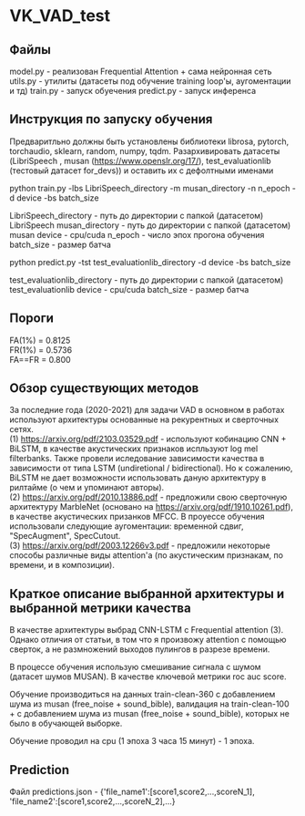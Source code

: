 # VK_VAD_test

## Файлы 
model.py - реализован Frequential Attention + сама нейронная сеть
utils.py - утилиты (датасеты под обучение training loop'ы, аугоментации и тд)
train.py - запуск обуечения
predict.py - запуск инференса

## Инструкция по запуску обучения
Предваритльно должны быть установлены библиотеки librosa, pytorch, torchaudio, sklearn, random, numpy, tqdm.
Разархивировать датасеты (LibriSpeech , musan (https://www.openslr.org/17/), test_evaluationlib (тестовый датасет for_devs)) и оставить их с дефолтными именами 

python train.py -lbs LibriSpeech_directory -m musan_directory -n n_epoch -d device -bs batch_size 

LibriSpeech_directory - путь до директории с папкой (датасетом) LibriSpeech 
musan_directory - путь до директории с папкой (датасетом) musan 
device - cpu/cuda 
n_epoch - число эпох прогона обучения 
batch_size - размер батча 

python predict.py -tst test_evaluationlib_directory -d device -bs batch_size

test_evaluationlib_directory - путь до директории с папкой (датасетом) test_evaluationlib 
device - cpu/cuda 
batch_size - размер батча 
## Пороги
FA(1%) = 0.8125 \
FR(1%) = 0.5736 \
FA==FR = 0.800

## Обзор существующих методов
За последние года (2020-2021) для задачи VAD в основном в работах используют архитектуры основанные на рекурентных и сверточных сетях. \
(1) https://arxiv.org/pdf/2103.03529.pdf - используют кобинацию CNN + BiLSTM, в качестве акустических признаков испльзуют log mel filterbanks. Также провели иследование зависимости качества в зависимости от типа LSTM (undiretional / bidirectional). Но к сожалению, BiLSTM не дает возможности использовать даную архитектуру в рилтайме (о чем и упоминают авторы). \
(2) https://arxiv.org/pdf/2010.13886.pdf - предложили свою сверточную архитектуру MarbleNet (основано на https://arxiv.org/pdf/1910.10261.pdf), в качестве акустических призанков MFCC. В проуессе обучения использовали следующие аугоментации: временной сдвиг,  "SpecAugment", SpecCutout. \
(3) https://arxiv.org/pdf/2003.12266v3.pdf - предложили некоторые способы различные виды attention'a (по акустическим признакам, по времени, и в композиции).

## Краткое описание выбранной архитектуры и выбранной метрики качества
В качестве архитектуры выбрад CNN-LSTM с Frequential attention (3). Однако отличия от статьи, в том что я произвожу attention с помощью сверток, а не размножений выходов пулингов в разрезе времени.

В процессе обучения использую смешивание сигнала с шумом (датасет шумов MUSAN).
В качестве ключевой метрики roc auc score.

Обучение производиться на данных train-clean-360 c добавлением шума из musan (free_noise + sound_bible), валидация на train-clean-100 + c добавлением шума из musan (free_noise + sound_bible), которых не было в обучающей выборке.

Обучение проводил на cpu (1 эпоха 3 часа 15 минут) - 1 эпоха.
## Prediction 
Файл predictions.json - {'file_name1':[score1,score2,...,scoreN_1], 'file_name2':[score1,score2,...,scoreN_2],...}


